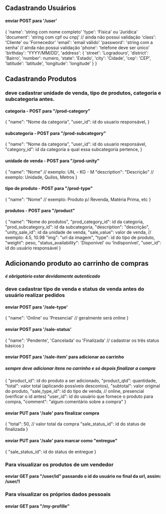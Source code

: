 ## Cadastrando Usuários

#### enviar POST para '/user'
  {
    'name': 'string com nome completo'
    'type': 'Física' ou 'Jurídica'
    'document': 'string com cpf ou cnpj' // ainda não possui validação
    'class': 'Cliente' ou 'Fornecedor'
    'email': 'email válido'
    'password': 'string com a senha' // ainda não possui validação
    'phone': 'telefone deve ser único'
    'birthday': 'YYYY/MM/DD',
    'address': {
      'street': 'Logradouro',
      'district': 'Bairro',
      'number': numero,
      'state': 'Estado',
      'city': 'Cidade',
      'cep': 'CEP',
      'latitude': 'latitude',
      'longitude': 'longitude'
    }
  }

## Cadastrando Produtos

### deve cadastrar unidade de venda, tipo de produtos, categoria e subcategoria antes.

#### categoria - POST para "/prod-category"
  {
    "name": "Nome da categoria",
    "user_id": id do usuario responsável,
  }

#### subcategoria - POST para "/prod-subcategory"
  {
    "name": "Nome da categoria",
    "user_id": id do usuario responsável,
    "category_id": id da categoria a qual essa subcategoria pertence,
  }

#### unidade de venda - POST para "/prod-unity"
  {
    "name": "Nome" // exemplo: UN, - KG - M
    "description": "Descrição" // exemplo: Unidade, Quilos, Metros
  }

#### tipo de produto - POST para "/prod-type"
  {
    "name": "Nome" // exemplo: Produto p/ Revenda, Matéria Prima, etc
  }

#### produtos - POST para "/product"
  {
    "name": "Nome do produtos",
    "prod_category_id": id da categoria,
    "prod_subcategory_id": id da subcategoria,
    "description": "descrição",
    "unity_sale_id": id da unidade de venda,
    "sale_value": valor de venda, // exemplo: 4.5, 10.98
    "img": "url da imagem",
    "type": id do tipo de produto,
    "weight": peso,
    "status_availability": 'Disponível' ou 'Indisponível',
    "user_id": id do usuário responsável
  }


## Adicionando produto ao carrinho de compras
##### é obrigatório estar devidamente autenticado

### deve cadastrar tipo de venda e status de venda antes do usuário realizar pedidos

#### enviar POST para '/sale-type'

  {
    "name": 'Online' ou 'Presencial' // geralmente será online
  }

#### enviar POST para '/sale-status'

  {
    "name": 'Pendente', 'Cancelada' ou 'Finalizada' // cadastrar os três status básicos
  }

#### enviar POST para '/sale-item' para adicionar ao carrinho
##### sempre deve adicionar itens no carrinho e só depois finalizar a compra

  {
    "product_id": id do produto a ser adicionado,
    "product_qtd": quantidade,
    "total": valor total (aplicando possíveis descontos),
    "subtotal": valor original do produto,
    "sale_type_id": id do tipo de venda, // online, presencial (verificar o id antes)
    "user_id": id do usuário que fornece o produto para compra,
    "comment": "algum comentário sobre a compra"
  }

#### enviar PUT para '/sale' para finalizar compra

  {
    "total": 50, // valor total da compra
    "sale_status_id": id do status de finalizada
  }

#### enviar PUT para '/sale' para marcar como "entregue"

  {
    "sale_status_id": id do status de entregue
  }

### Para visualizar os produtos de um vendedor
#### enviar GET para "/user/id" passando o id do usuário no final da url, assim: /user/1

### Para visualizar os próprios dados pessoais
#### enviar GET para "/my-profille"
